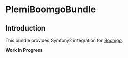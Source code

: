 PlemiBoomgoBundle
=================

Introduction
------------

This bundle provides Symfony2 integration for [Boomgo](https://github.com/Retentio/Boomgo).

**Work In Progress**